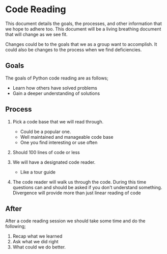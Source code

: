 # Code Reading 
This document details the goals, the processes, and other information that 
we hope to adhere too. This document will be a living breathing document that
will change as we see fit. 

Changes could be to the goals that we as a group want to accomplish. It could also be changes 
to the process when we find deficiencies.

## Goals
The goals of Python code reading are as follows;
* Learn how others have solved problems
* Gain a deeper understanding of solutions

## Process

1. Pick a code base that we will read through.
    * Could be a popular one. 
    * Well maintained and manageable code base
    * One you find interesting or use often
2. Should 100 lines of code or less
3. We will have a designated code reader.
    * Like a tour guide

4. The code reader will walk us through the code. During this time
questions can and should be asked if you don't understand something. Divergence 
will provide more than just linear reading of code

## After

After a code reading session we should take some time and do the following;
1. Recap what we learned
2. Ask what we did right
3. What could we do better. 